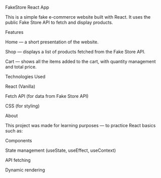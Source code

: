FakeStore React App

This is a simple fake e-commerce website built with React.
It uses the public Fake Store API
 to fetch and display products.

Features

Home — a short presentation of the website.

Shop — displays a list of products fetched from the Fake Store API.

Cart — shows all the items added to the cart, with quantity management and total price.

Technologies Used

React (Vanilla)

Fetch API (for data from Fake Store API)

CSS (for styling)

About

This project was made for learning purposes — to practice React basics such as:

Components

State management (useState, useEffect, useContext)

API fetching

Dynamic rendering